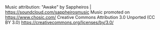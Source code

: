 Music attribution:
"Awake" by Sappheiros | https://soundcloud.com/sappheirosmusic
Music promoted on https://www.chosic.com/
Creative Commons Attribution 3.0 Unported (CC BY 3.0)
https://creativecommons.org/licenses/by/3.0/